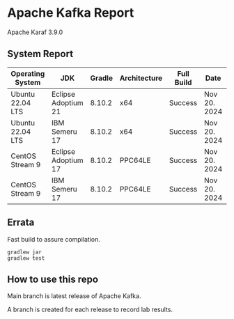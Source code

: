 # Apache Kafka Report

Apache Karaf 3.9.0

## System Report

| Operating System    | JDK       | Gradle | Architecture | Full Build | Date  | Notes |
|---------------------|-----------|-------|--------------|------------|-------|-------|
| Ubuntu 22.04 LTS    | Eclipse Adoptium 21  | 8.10.2 | x64      | Success | Nov 20. 2024 | |
| Ubuntu 22.04 LTS    | IBM Semeru 17  | 8.10.2 | x64      | Success | Nov 20. 2024 |  |
| CentOS Stream 9    | Eclipse Adoptium 17  | 8.10.2 | PPC64LE      | Success | Nov 20. 2024 |  5 failing tests out of 5901: trogdor,storage,metadata,clients,core  |
| CentOS Stream 9    | IBM Semeru 17  | 8.10.2 | PPC64LE      | Success | Nov 20. 2024 |    |

## Errata


Fast build to assure compilation. 
```
gradlew jar
gradlew test
```

## How to use this repo

Main branch is latest release of Apache Kafka.

A branch is created for each release to record lab results.
